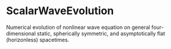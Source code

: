 # ScalarWaveEvolution
Numerical evolution of nonlinear wave equation on general four-dimensional static, spherically symmetric, and asymptotically flat (horizonless) spacetimes.
